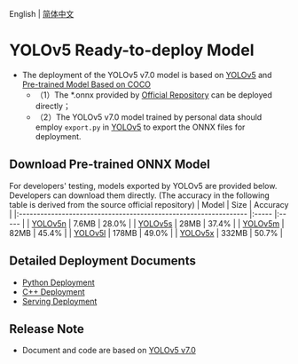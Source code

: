 English | [简体中文](README_CN.md)

# YOLOv5 Ready-to-deploy Model

- The deployment of the YOLOv5 v7.0 model is based on [YOLOv5](https://github.com/ultralytics/yolov5/tree/v7.0) and [Pre-trained Model Based on COCO](https://github.com/ultralytics/yolov5/releases/tag/v7.0)
  - （1）The *.onnx provided by [Official Repository](https://github.com/ultralytics/yolov5/releases/tag/v7.0) can be deployed directly；
  - （2）The YOLOv5 v7.0 model trained by personal data should employ `export.py` in [YOLOv5](https://github.com/ultralytics/yolov5) to export the ONNX files for deployment.


## Download Pre-trained ONNX Model

For developers' testing, models exported by YOLOv5 are provided below. Developers can download them directly. (The accuracy in the following table is derived from the source official repository)
| Model                                                               | Size    | Accuracy    |
|:---------------------------------------------------------------- |:----- |:----- |
| [YOLOv5n](https://bj.bcebos.com/paddlehub/fastdeploy/yolov5n.onnx) | 7.6MB | 28.0% |
| [YOLOv5s](https://bj.bcebos.com/paddlehub/fastdeploy/yolov5s.onnx) | 28MB | 37.4% |
| [YOLOv5m](https://bj.bcebos.com/paddlehub/fastdeploy/yolov5m.onnx) | 82MB | 45.4% |
| [YOLOv5l](https://bj.bcebos.com/paddlehub/fastdeploy/yolov5l.onnx) | 178MB | 49.0% |
| [YOLOv5x](https://bj.bcebos.com/paddlehub/fastdeploy/yolov5x.onnx) | 332MB | 50.7% |


## Detailed Deployment Documents

- [Python Deployment](python)
- [C++ Deployment](cpp)
- [Serving Deployment](serving)

## Release Note

- Document and code are based on [YOLOv5 v7.0](https://github.com/ultralytics/yolov5/tree/v7.0) 

